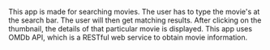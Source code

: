 This app is made for searching movies.
The user has to type the movie's at the search bar.
The user will then get matching results.
After clicking on the thumbnail, the details of that particular movie is displayed.
This app uses OMDb API, which is a RESTful web service to obtain movie information.
